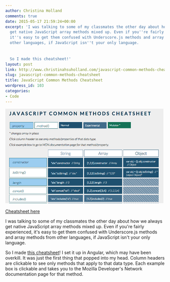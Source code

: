 ```yaml
---
author: Christina Holland
comments: true
date: 2015-05-17 21:59:24+00:00
excerpt: 'I was talking to some of my classmates the other day about how we always
  get native JavaScript array methods mixed up. Even if you''re fairly experienced,
  it''s easy to get them confused with Underscore.js methods and array methods from
  other languages, if JavaScript isn''t your only language.


  So I made this cheatsheet!'
layout: post
link: http://www.christinahsuholland.com/javascript-common-methods-cheatsheet/
slug: javascript-common-methods-cheatsheet
title: JavaScript Common Methods Cheatsheet
wordpress_id: 103
categories:
- Code
---
```


[![jscheatsheet](/images/2015/05/jscheatsheet.png)](http://www.christinahsuholland.com/js-cheatsheet/)

[Cheatsheet here](http://www.christinahsuholland.com/js-cheatsheet/)

I was talking to some of my classmates the other day about how we always get native JavaScript array methods mixed up. Even if you're fairly experienced, it's easy to get them confused with Underscore.js methods and array methods from other languages, if JavaScript isn't your only language.

So I made [this cheatsheet](http://www.christinahsuholland.com/js-cheatsheet/)! I set it up in Angular, which may have been overkill. It was just the first thing that popped into my head. Column headers are clickable to see only methods that apply to that data type. Each example box is clickable and takes you to the Mozilla Developer's Network documentation page for that method.
